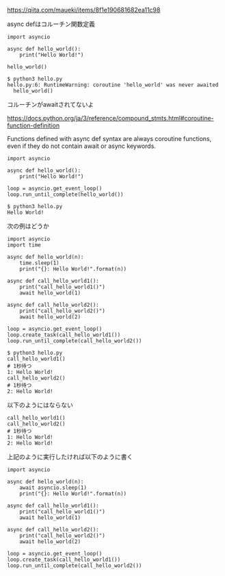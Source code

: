 https://qiita.com/maueki/items/8f1e190681682ea11c98

async defはコルーチン関数定義


```
import asyncio

async def hello_world():
    print("Hello World!")

hello_world()
```

```
$ python3 hello.py
hello.py:6: RuntimeWarning: coroutine 'hello_world' was never awaited
  hello_world()
```

コルーチンがawaitされてないよ

https://docs.python.org/ja/3/reference/compound_stmts.html#coroutine-function-definition

Functions defined with async def syntax are always coroutine functions, even if they do not contain await or async keywords.

```
import asyncio

async def hello_world():
    print("Hello World!")

loop = asyncio.get_event_loop()
loop.run_until_complete(hello_world())
```

```
$ python3 hello.py
Hello World!
```


次の例はどうか

```
import asyncio
import time

async def hello_world(n):
    time.sleep(1)
    print("{}: Hello World!".format(n))

async def call_hello_world1():
    print("call_hello_world1()")
    await hello_world(1)

async def call_hello_world2():
    print("call_hello_world2()")
    await hello_world(2)

loop = asyncio.get_event_loop()
loop.create_task(call_hello_world1())
loop.run_until_complete(call_hello_world2())
```


```
$ python3 hello.py
call_hello_world1()
# 1秒待つ
1: Hello World!
call_hello_world2()
# 1秒待つ
2: Hello World!
```

以下のようにはならない

```
call_hello_world1()
call_hello_world2()
# 1秒待つ
1: Hello World!
2: Hello World!
```

上記のように実行したければ以下のように書く


```
import asyncio

async def hello_world(n):
    await asyncio.sleep(1)
    print("{}: Hello World!".format(n))

async def call_hello_world1():
    print("call_hello_world1()")
    await hello_world(1)

async def call_hello_world2():
    print("call_hello_world2()")
    await hello_world(2)

loop = asyncio.get_event_loop()
loop.create_task(call_hello_world1())
loop.run_until_complete(call_hello_world2())
```
